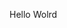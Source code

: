 Hello Wolrd








































































































































































































































































































































































































































































































































































































































































































































































































































































































































































































































































































































































































































































































































































































































































































































































































































































































































































































